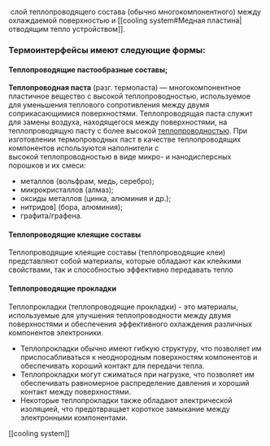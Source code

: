 слой теплопроводящего состава (обычно многокомпонентного) между охлаждаемой поверхностью и [[cooling system#Медная пластина| отводящим тепло устройством]]. 
### Термоинтерфейсы имеют следующие формы:
#### Теплопроводящие пастообразные составы;
**Теплопроводная паста** (разг. термопаста) — многокомпонентное пластичное вещество с высокой теплопроводностью, используемое для уменьшения теплового сопротивления между двумя соприкасающимися поверхностями. Теплопроводящая паста служит для замены воздуха, находящегося между поверхностями, на теплопроводящую пасту с более высокой [теплопроводностью](https://ru.wikipedia.org/wiki/%D0%A2%D0%B5%D0%BF%D0%BB%D0%BE%D0%BF%D1%80%D0%BE%D0%B2%D0%BE%D0%B4%D0%BD%D0%BE%D1%81%D1%82%D1%8C "Теплопроводность").
При изготовлении термопроводных паст в качестве теплопроводящих компонентов используются наполнители с высокой теплопроводностью в виде микро- и нанодисперсных порошков и их смеси:
- металлов (вольфрам, медь, серебро);
- микрокристаллов (алмаз);
- оксиды металлов (цинка, алюминия и др.);
- нитридов] (бора, алюминия);
- графита/графена.

#### Теплопроводящие клеящие составы
Теплопроводящие клеящие составы (теплопроводящие клеи) представляют собой материалы, которые обладают как клейкими свойствами, так и способностью эффективно передавать тепло

#### Теплопроводящие прокладки
Теплопрокладки (теплопроводящие прокладки) - это материалы, используемые для улучшения теплопроводности между двумя поверхностями и обеспечения эффективного охлаждения различных компонентов электроники. 
- Теплопрокладки обычно имеют гибкую структуру, что позволяет им приспосабливаться к неоднородным поверхностям компонентов и обеспечивать хороший контакт для передачи тепла. 
- Теплопрокладки могут сжиматься при нагрузке, что позволяет им обеспечивать равномерное распределение давления и хороший контакт между поверхностями. 
- Некоторые теплопрокладки также обладают электрической изоляцией, что предотвращает короткое замыкание между электронными компонентами.

[[cooling system]]